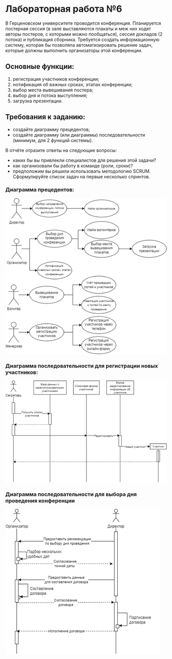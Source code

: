 # Лабораторная работа №6
В Герценовском университете проводится конференция. Планируется постерная сессия (в зале выставляются плакаты и меж них ходят авторы постеров, с которыми можно пообщаться), сессия докладов (2 потока) и публикация сборника.
Требуется создать информационную систему, которая бы позволяла автоматизировать решение задач, которые должны выполнить организаторы этой конференции. 
## Основные функции:
1. регистрация участников конференции;
2. нотификация об важных сроках, этапах конференции;
3. выбор места вывешивания постера;
4. выбор дня и потока выступления;
5. загрузка презентации.
## Требования к заданию:
* создайте диаграмму прецедентов;
* создайте диаграмму (или диаграммы) последовательности (минимум, для 2 функций системы).

В отчёте отразите ответы на следующие вопросы:
* каких бы вы привлекли специалистов для решения этой задачи?
* как организовали бы работу в команде (роли, сроки)?
* предположим вы решили использовать методологию SCRUM. Сформулируйте список задач на первые несколько спринтов.

### Диаграмма прецедентов:

![Прецеденты](Прецеденты.png)

### Диаграмма последовательности для регистрации новых участников:

![ДПосл1](ДПосл1.png)

### Диаграмма последовательности для выбора дня проведения конференции

![ДПосл2](ДПосл2.png)

